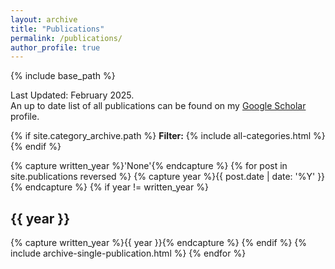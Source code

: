 ```yaml
---
layout: archive
title: "Publications"
permalink: /publications/
author_profile: true
---
```


{% include base_path %}

<p>Last Updated: February 2025. <br> An up to date list of all publications can be found on my <a href="https://scholar.google.com/citations?user=UgKZHLcAAAAJ&hl=en">Google Scholar</a> profile.</p>
{% if site.category_archive.path %}
<b>Filter:</b> {% include all-categories.html %}
{% endif %}

{% capture written_year %}'None'{% endcapture %}
{% for post in site.publications reversed %}
  {% capture year %}{{ post.date | date: '%Y' }}{% endcapture %}
  {% if year != written_year %}
    <h2 id="{{ year | slugify }}" class="archive__subtitle">{{ year }}</h2>
    {% capture written_year %}{{ year }}{% endcapture %}
  {% endif %}
  {% include archive-single-publication.html %}
{% endfor %}
